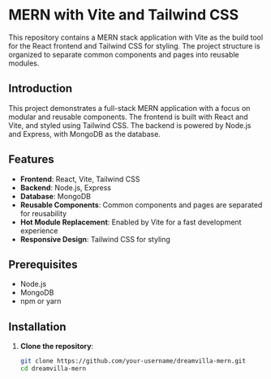 # MERN with Vite and Tailwind CSS

This repository contains a MERN stack application with Vite as the build tool for the React frontend and Tailwind CSS for styling. The project structure is organized to separate common components and pages into reusable modules.

## Introduction

This project demonstrates a full-stack MERN application with a focus on modular and reusable components. The frontend is built with React and Vite, and styled using Tailwind CSS. The backend is powered by Node.js and Express, with MongoDB as the database.

## Features

- **Frontend**: React, Vite, Tailwind CSS
- **Backend**: Node.js, Express
- **Database**: MongoDB
- **Reusable Components**: Common components and pages are separated for reusability
- **Hot Module Replacement**: Enabled by Vite for a fast development experience
- **Responsive Design**: Tailwind CSS for styling

## Prerequisites

- Node.js
- MongoDB
- npm or yarn

## Installation

1. **Clone the repository**:

   ```bash
   git clone https://github.com/your-username/dreamvilla-mern.git
   cd dreamvilla-mern
   
